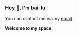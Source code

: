 ### Hey 👋, I'm [bai-lu][homePage]

You can contact me via my [email][myEmail] .

**Welcome to my space**



[homePage]: https://bai-lu.github.io/
[myEmail]: vasterlu@gmail.com

<!---
---
**Here are my areas**
|Mastery| Items |Notes|
|-|-|-|
|⭐⭐⭐⭐⭐|Golang|Frequently Used|
|⭐⭐⭐|Python|Frequently Used|
---
bai-lu/bai-lu is a ✨ special ✨ repository because its `README.md` (this file) appears on your GitHub profile.
You can click the Preview link to take a look at your changes.
![Github Stats](https://github-readme-stats.vercel.app/api?username=bai-lu&show_icons=true)  
--->
